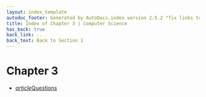 ```yaml
---
layout: index_template
autodoc_footer: Generated by AutoDocs.index version 2.5.2 "fix links to documents" ⓒ Starwort, 2020
title: Index of Chapter 3 | Computer Science
has_back: true
back_link: ..
back_text: Back to Section 1
---
```


# **Chapter 3**

- <a href='./questions.html'><i title='MD file' class="material-icons">article</i>Questions</a>

